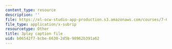 ```yaml
---
content_type: resource
description: ''
file: https://ol-ocw-studio-app-production.s3.amazonaws.com/courses/7-014-introductory-biology-spring-2005/b06542f7bcbe66302d5b98962b391a62_40Sum5KfG1Q.srt
file_type: application/x-subrip
resourcetype: Other
title: 3play caption file
uid: b06542f7-bcbe-6630-2d5b-98962b391a62
---
```

